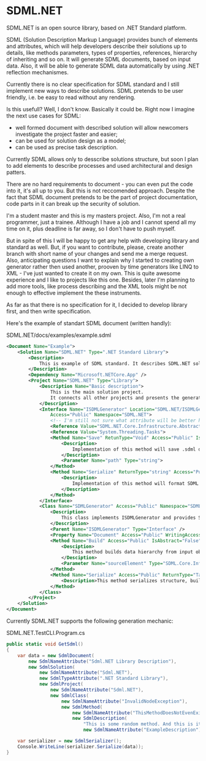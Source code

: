 # SDML.NET


SDML.NET is an open source library, based on .NET Standard platform.

SDML (Solution Description Markup Language) provides bunch of elements and attributes, which will help developers describe their solutions up to details, like methods parameters, types of properties, references, hierarchy of inheriting and so on. It will generate SDML documents, based on input data. Also, it will be able to generate SDML data automatically by using .NET reflection mechanismes.

Currently there is no clear specification for SDML standard and I still implement new ways to describe solutions.
SDML pretends to be user friendly, i.e. be easy to read without any rendering.

Is this usefull? Well, I don't know. Basically it could be. Right now I imagine the next use cases for SDML:
 - well formed document with described solution will allow newcomers investigate the project faster and easier;
 - can be used for solution design as a model;
 - can be used as precise task description.
 
Currently SDML allows only to desscribe solutions structure, but soon I plan to add elements to describe processes and used architectural and design patters.

There are no hard requirements to document - you can even put the code into it, it's all up to you. But this is not reccomended approach. Despite the fact that SDML document pretends to be the part of project documentation, code parts in it can break up the security of solution.

I'm a student master and this is my masters project. Also, I'm not a real programmer, just a trainee.
Although I have a job and I cannot spend all my time on it, plus deadline is far away, so I don't have to push myself.

But in spite of this I will be happy to get any help with developing library and standard as well. But, if you want to contribute, please, create another branch with short name of your changes and send me a merge request.
Also, anticipating questions I want to explain why I started to creating own generator rather then used another, prooven by time generators like LINQ to XML - I've just wanted to create it on my own. This is quite awesome experience and I like to projects like this one. Besides, later I'm planning to add more tools, like process describing and the XML tools might be not enough to effective implement the these instruments.

As far as that there is no specification for it, I decided to develop library first, and then write specification.

Here's the example of standart SDML document (written handly):

SDML.NET/docs/examples/example.sdml
```xml
<Document Name="Example">
    <Solution Name="SDML.NET" Type=".NET Standard Library">
        <Description>
            This is example of SDML standard. It describes SDML.NET solution.
        </Description>
        <Dependency Name="Microsoft.NETCore.App" />
        <Project Name="SDML.NET" Type="Library">
            <Description Name="Basic description">
                This is the main solution project.
                It connects all other projects and presents the generator API.
            </Description>
            <Interface Name="ISDMLGenerator" Location="SDML.NET/ISDMLGenerator.cs"
                Access="Public" Namespace="SDML.NET">
                <!-- I'm still not sure what attribute will be better here - Name or Value -->
                <Reference Value="SDML.NET.Core.Infrastructure.Abstractions" />
                <Reference Value="System.Threading.Tasks">
                <Method Name="Save" RetunType="Void" Access="Public" IsAbstract="True" IsStatic="False">
                    <Description>
                        Implementation of this method will save .sdml document on disk.
                    </Description>
                    <Parameter Name="path" Type="string">
                </Method>
                <Method Name="Serialize" ReturnType="string" Access="Public" IsAbstract="True">
                    <Description>
                        Implementation of this method will format SDML text from object.
                    </Description>
                </Method>
            </Interface>
            <Class Name="SDMLGenerator" Access="Public" Namespace="SDML.NET">
                <Description>
                    This class implements ISDMLGenerator and provides SDML.NET generator API.
                </Description>
                <Parent Name="ISDMLGenerator" Type="Interface" />
                <Property Name="Document" Access="Public" WritingAccess="Private" ReadingAccess="Public" />
                <Method Name="Build" Access="Public" IsAbstract="False" ReturnType="Void">
                    <Desciption>
                        This method builds data hierarchy from input objects.
                    </Desciption>
                    <Parameter Name="sourceElement" Type="SDML.Core.Infrastructure.Abstractions.ISDMLDataElement" />
                </Method>
                <Method Name="Serialize" Access="Public" ReturnType="Task<string>" IsAsync="True">
                    <Description>This method serializes structure, built by Build() into string.</Desciption>
                </Method>
            </Class>
        </Project>
    </Solution>
</Document>
```



Currently SDML.NET supports the following generation mechanic:

SDML.NET.TestCLI.Program.cs
```cs
public static void GetSdml()
{
    var data = new SdmlDocument(
        new SdmlNameAttribute("Sdml.NET Library Description"),
        new SdmlSolution(
            new SdmlNameAttribute("Sdml.NET"),
            new SdmlTypeAttribute(".NET Standard Library"),
            new SdmlProject(
                new SdmlNameAttribute("Sdml.NET"),
                new SdmlClass(
                    new SdmlNameAttribute("InvalidNodeException"),
                    new SdmlMethod(
                        new SdmlNameAttribute("ThisMethodDoesNotEvenExist"),
                        new SdmlDescription(
                            "This is some random method. And this is its description.",
                            new SdmlNameAttribute("ExampleDescription")))))));

    var serializer = new SdmlSerializer();
    Console.WriteLine(serializer.Serialize(data));
}
```
